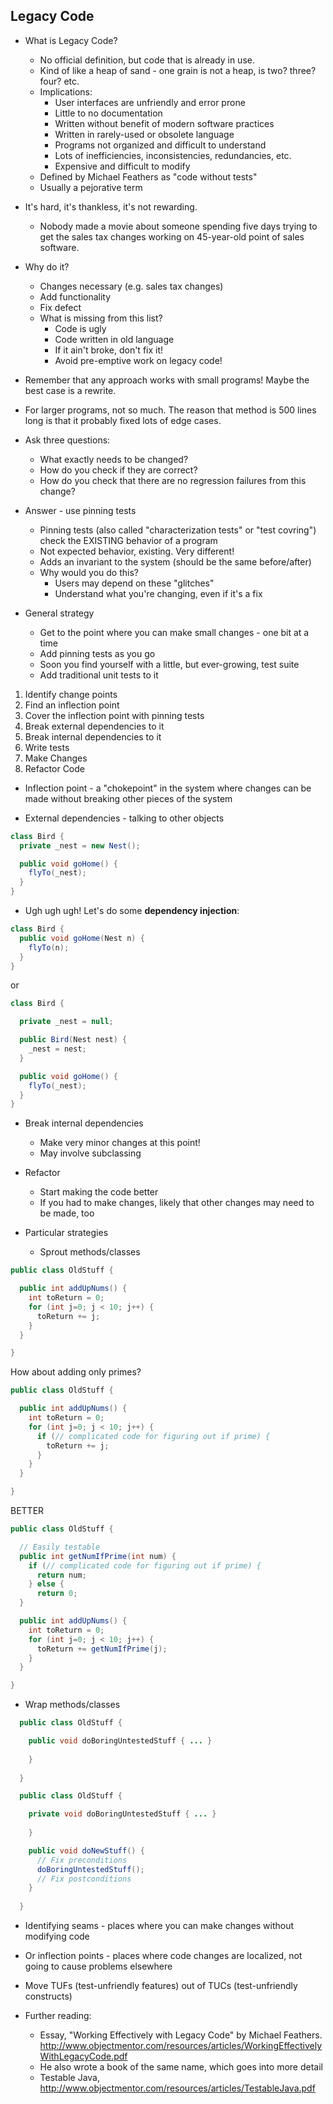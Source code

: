 ## Legacy Code

* What is Legacy Code?
  * No official definition, but code that is already in use.
  * Kind of like a heap of sand - one grain is not a heap, is two?  three?  four? etc.
  * Implications:
    * User interfaces are unfriendly and error prone
    * Little to no documentation
    * Written without benefit of modern software practices
    * Written in rarely-used or obsolete language
    * Programs not organized and difficult to understand
    * Lots of inefficiencies, inconsistencies, redundancies, etc.
    * Expensive and difficult to modify
  * Defined by Michael Feathers as "code without tests"
  * Usually a pejorative term

* It's hard, it's thankless, it's not rewarding.
  * Nobody made a movie about someone spending five days trying to get the sales tax changes working on 45-year-old point of sales software.

* Why do it?
  * Changes necessary (e.g. sales tax changes) 
  * Add functionality
  * Fix defect
  * What is missing from this list?
    * Code is ugly
    * Code written in old language
    * If it ain't broke, don't fix it!
    * Avoid pre-emptive work on legacy code!

* Remember that any approach works with small programs!  Maybe the best case is a rewrite.

* For larger programs, not so much.  The reason that method is 500 lines long is that it probably fixed lots of edge cases.

* Ask three questions:
  * What exactly needs to be changed?
  * How do you check if they are correct?
  * How do you check that there are no regression failures from this change?

* Answer - use pinning tests
  * Pinning tests (also called "characterization tests" or "test covring") check the EXISTING behavior of a program
  * Not expected behavior, existing.  Very different!
  * Adds an invariant to the system (should be the same before/after)
  * Why would you do this?
    * Users may depend on these "glitches"
    * Understand what you're changing, even if it's a fix

* General strategy
  * Get to the point where you can make small changes - one bit at a time
  * Add pinning tests as you go
  * Soon you find yourself with a little, but ever-growing, test suite
  * Add traditional unit tests to it

1. Identify change points
2. Find an inflection point
3. Cover the inflection point with pinning tests
  1. Break external dependencies to it
  2. Break internal dependencies to it
  3. Write tests
4. Make Changes
5. Refactor Code

* Inflection point - a "chokepoint" in the system where changes can be made without breaking other pieces of the system

* External dependencies - talking to other objects

```java
class Bird {
  private _nest = new Nest();

  public void goHome() {
    flyTo(_nest);
  }
}
```

* Ugh ugh ugh!  Let's do some __dependency injection__:

```java
class Bird {
  public void goHome(Nest n) {
    flyTo(n);
  }
}
```

or

```java
class Bird {

  private _nest = null;

  public Bird(Nest nest) {
    _nest = nest;
  }

  public void goHome() {
    flyTo(_nest);
  }
}
```

* Break internal dependencies
  * Make very minor changes at this point!
  * May involve subclassing

* Refactor
  * Start making the code better
  * If you had to make changes, likely that other changes may need to be made, too


* Particular strategies
  * Sprout methods/classes

```java
public class OldStuff {

  public int addUpNums() {
    int toReturn = 0;
    for (int j=0; j < 10; j++) {
      toReturn += j;
    }
  }

}
```

How about adding only primes?

```java
public class OldStuff {

  public int addUpNums() {
    int toReturn = 0;
    for (int j=0; j < 10; j++) {
      if (// complicated code for figuring out if prime) {
        toReturn += j;
      }
    }
  }

}
```

BETTER

```java
public class OldStuff {

  // Easily testable
  public int getNumIfPrime(int num) {
    if (// complicated code for figuring out if prime) {
      return num;
    } else {
      return 0;
  }

  public int addUpNums() {
    int toReturn = 0;
    for (int j=0; j < 10; j++) {
      toReturn += getNumIfPrime(j);
    }
  }

}
```



  * Wrap methods/classes

```java
  public class OldStuff {

    public void doBoringUntestedStuff { ... }
    
    }
 
  }
```

```java
  public class OldStuff {

    private void doBoringUntestedStuff { ... }
    
    }

    public void doNewStuff() {
      // Fix preconditions
      doBoringUntestedStuff();
      // Fix postconditions
    }
 
  }
```


  * Identifying seams - places where you can make changes without modifying code
  * Or inflection points - places where code changes are localized, not going to cause problems elsewhere
  * Move TUFs (test-unfriendly features) out of TUCs (test-unfriendly constructs)
  

* Further reading: 
  * Essay, "Working Effectively with Legacy Code" by Michael Feathers. http://www.objectmentor.com/resources/articles/WorkingEffectivelyWithLegacyCode.pdf
  * He also wrote a book of the same name, which goes into more detail
  * Testable Java, http://www.objectmentor.com/resources/articles/TestableJava.pdf

